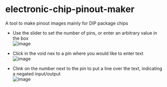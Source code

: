 # electronic-chip-pinout-maker
A tool to make pinout images mainly for DIP package chips

- Use the slider to set the number of pins, or enter an arbitrary value in the box <br/>
![image](https://user-images.githubusercontent.com/119792826/205493896-aa3418d9-a7b3-4680-bb00-7278a4ee1795.png)

- Click in the void nex to a pin where you would like to enter text <br/>
![image](https://user-images.githubusercontent.com/119792826/205494394-238a2d41-266f-4809-aaae-1b3cda811428.png)


- Clink on the number next to the pin to put a line over the text, indicating a negated input/output <br/>
![image](https://user-images.githubusercontent.com/119792826/205494470-44f800c6-661c-4a71-bf52-ebaab51228cc.png)
